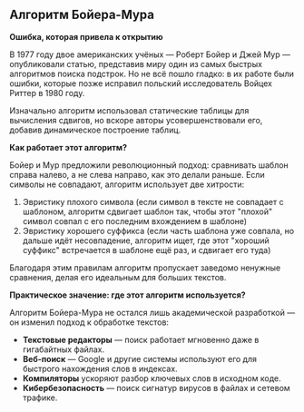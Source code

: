 ## Алгоритм Бойера-Мура

**Ошибка, которая привела к открытию**

В 1977 году двое американских учёных — Роберт Бойер и Джей Мур — опубликовали статью, представив миру один из самых быстрых алгоритмов поиска подстрок. Но не всё пошло гладко: в их работе были ошибки, которые позже исправил польский исследователь Войцех Риттер в 1980 году.

Изначально алгоритм использовал статические таблицы для вычисления сдвигов, но вскоре авторы усовершенствовали его, добавив динамическое построение таблиц.

**Как работает этот алгоритм?**

Бойер и Мур предложили революционный подход: сравнивать шаблон справа налево, а не слева направо, как это делали раньше. Если символы не совпадают, алгоритм использует две хитрости:
1. Эвристику плохого символа (если символ в тексте не совпадает с шаблоном, алгоритм сдвигает шаблон так, чтобы этот "плохой" символ совпал с его последним вхождением в шаблоне)
2. Эвристику хорошего суффикса (если часть шаблона уже совпала, но дальше идёт несовпадение, алгоритм ищет, где этот "хороший суффикс" встречается в шаблоне ещё раз, и сдвигает его туда)

Благодаря этим правилам алгоритм пропускает заведомо ненужные сравнения, делая его идеальным для больших текстов.

**Практическое значение: где этот алгоритм используется?**

Алгоритм Бойера-Мура не остался лишь академической разработкой — он изменил подход к обработке текстов:

- **Текстовые редакторы** — поиск работает мгновенно даже в гигабайтных файлах.
- **Веб-поиск** — Google и другие системы используют его для быстрого нахождения слов в индексах.
- **Компиляторы** ускоряют разбор ключевых слов в исходном коде.
- **Кибербезопасность** — поиск сигнатур вирусов в файлах и сетевом трафике.
